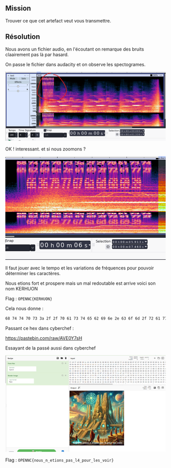 

## Mission

Trouver ce que cet artefact veut vous transmettre. 


## Résolution

Nous avons un fichier audio, en l'écoutant on remarque des bruits claairement pas là par hasard.

On passe le fichier dans audacity et on observe les spectogrames.

![alt text](Pictures/2.png)

OK ! interessant. et si nous zoomons ?



![alt text](Pictures/1.png)


Il faut jouer avec le tempo et les variations de fréquences pour pouvoir déterminer les caractères.


Nous etions fort et prospere mais un mal redoutable est arrive voici son nom KERHUON


Flag : ``OPENNC{KERHUON}``
















Cela nous donne : 

```bash
68 74 74 70 73 3a 2f 2f 70 61 73 74 65 62 69 6e 2e 63 6f 6d 2f 72 61 77 2f 41 56 45 30 59 37 73 48
```


Passant ce hex dans cyberchef :

https://pastebin.com/raw/AVE0Y7sH


Essayant de la passé aussi dans cyberchef


![alt text](Pictures/5.png)




Flag : ``OPENNC{nous_n_etions_pas_l4_pour_les_voir}``






